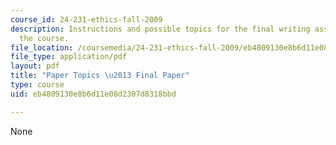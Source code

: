 ```yaml
---
course_id: 24-231-ethics-fall-2009
description: Instructions and possible topics for the final writing assignment of
  the course.
file_location: /coursemedia/24-231-ethics-fall-2009/eb4809130e8b6d11e08d2307d8318bbd_MIT24_231F09_paper4.pdf
file_type: application/pdf
layout: pdf
title: "Paper Topics \u2013 Final Paper"
type: course
uid: eb4809130e8b6d11e08d2307d8318bbd

---
```

None